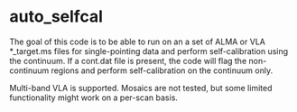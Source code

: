 # auto_selfcal
The goal of this code is to be able to run on an a set of ALMA or VLA *_target.ms files for single-pointing data and perform self-calibration using the continuum. If a cont.dat file is present, the code will flag the non-continuum regions and perform self-calibration on the continuum only.

Multi-band VLA is supported.
Mosaics are not tested, but some limited functionality might work on a per-scan basis.
